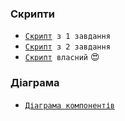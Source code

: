 ### Скрипти
 - <code><a href="">Скрипт</a> з 1 завдання</code>
 - <code><a href="">Скрипт</a> з 2 завдання</code>
 - <code><a href="">Скрипт</a> власний</code> :heart_eyes:
### Діаграма
 - <code><a href="">Діаграма компонентів</a></code>
